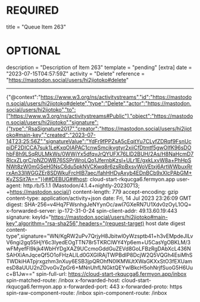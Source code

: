 
# REQUIRED
title = "Queue Item 263"
# OPTIONAL
description = "Description of Item 263"
template = "pending"
[extra]
date = "2023-07-15T04:57:59Z"
activity = "Delete"
reference = "https://mastodon.social/users/hi2jiotoko#delete"

---
{"@context":"https://www.w3.org/ns/activitystreams","id":"https://mastodon.social/users/hi2jiotoko#delete","type":"Delete","actor":"https://mastodon.social/users/hi2jiotoko","to":["https://www.w3.org/ns/activitystreams#Public"],"object":"https://mastodon.social/users/hi2jiotoko","signature":{"type":"RsaSignature2017","creator":"https://mastodon.social/users/hi2jiotoko#main-key","created":"2023-07-14T23:25:56Z","signatureValue":"YdFr9fPPZsA5cEqitYu7CLyfZDRqf9FsnUcpiDF2DICCA7suk1LeKxqOIAPAC1cnwSmcikvgtyr2xiiCfDtmtf5gwOIfK96sDOhbF8h9LSqRULMkWs/0WWjYx5dfqvJrQYUFX76LlD2BUH/2As/H8NaHcmD7RlcxZLgrC/pNZOWB76SSPrWroLQo1JfernbKzsl+ULr1E/gxkLxvW8a+PhHpSNWt8zW0mGSeH0NsC6du5pkNVCKwq8r6zsRpBxsvWoVEtxj6ArtWWbuxRrrxAn33IWGGZEr8SDWkuFrcHlB7aec/fahHHDyAxyb4EDnBCb9xXlcPAbGM+KyZSSit7A=="}}##DEBUG##host: cloud-start-rkqucga6.fermyon.app
user-agent: http.rb/5.1.1 (Mastodon/4.1.4+nightly-20230713; +https://mastodon.social/)
content-length: 779
accept-encoding: gzip
content-type: application/activity+json
date: Fri, 14 Jul 2023 23:26:09 GMT
digest: SHA-256=v4Hq7FWsnhgJeNYynOc/awl7GXeRN7U1Xdv0zOyL1OQ=
x-forwarded-server: ip-172-31-0-24
spin-client-addr: 49.13.60.19:443
signature: keyId="https://mastodon.social/users/hi2jiotoko#main-key",algorithm="rsa-sha256",headers="(request-target) host date digest content-type",signature="WN/KgRW2uPv7QrjyH8Jbitwl0yWzsptb41+h3vEMpdeJILvV6ngi2gq55HjY6c3IyedEOgTTN78r5TKRClWY4Yp6em+U5CasYgOBKLM/3wFMyefFl9kjk4WbHYDgXAZ9UCcmoGddGuZEVd8GoLFBzRgDAbXcL436NSAHXiAnJqceQf5O1oFHzALlLd0GXGIRAjTWPBdIP8DcjW2Q5VQGh4EsiMhSTWDkiHATpjrxgzhm3nXuy6ESB3jpQROhfN0lKMWJtXWaGKXxStO3fEXUamesD8aUUU2nZDvoGvZpGr6+MNnUhfLNGktQEYwIBkcH5ohNrjfSuoG5H6Uuc+B1Jw=="
spin-full-url: https://cloud-start-rkqucga6.fermyon.app/inbox
spin-matched-route: /inbox
x-forwarded-host: cloud-start-rkqucga6.fermyon.app
x-forwarded-port: 443
x-forwarded-proto: https
spin-raw-component-route: /inbox
spin-component-route: /inbox

